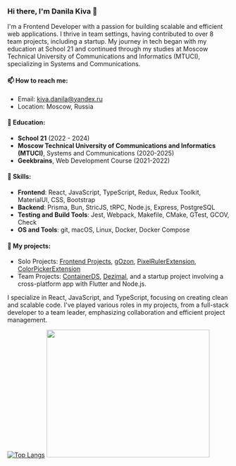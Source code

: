 ### Hi there, I'm Danila Kiva 👋

I'm a Frontend Developer with a passion for building scalable and efficient web applications. I thrive in team settings, having contributed to over 8 team projects, including a startup. My journey in tech began with my education at School 21 and continued through my studies at Moscow Technical University of Communications and Informatics (MTUCI), specializing in Systems and Communications. 

#### 📫 How to reach me:
- Email: [kiva.danila@yandex.ru](mailto:kiva.danila@yandex.ru)
- Location: Moscow, Russia

#### 🌱 Education:
- **School 21** (2022 - 2024)
- **Moscow Technical University of Communications and Informatics (MTUCI)**, Systems and Communications (2020-2025)
- **Geekbrains**, Web Development Course (2021-2022)

#### 💼 Skills:
- **Frontend**: React, JavaScript, TypeScript, Redux, Redux Toolkit, MaterialUI, CSS, Bootstrap
- **Backend**: Prisma, Bun, StricJS, tRPC, Node.js, Express, PostgreSQL
- **Testing and Build Tools**: Jest, Webpack, Makefile, CMake, GTest, GCOV, Check
- **OS and Tools**: git, macOS, Linux, Docker, Docker Compose

#### 🔭 My projects:
- Solo Projects: [Frontend Projects](https://github.com/dan8782/FrontendProjects), [gOzon](https://github.com/dan8782/gOzon), [PixelRulerExtension](https://github.com/dan8782/PixelRulerExtension), [ColorPickerExtension](https://github.com/dan8782/ColorPickerExtension)
- Team Projects: [ContainerDS](https://github.com/dan8782/containerds), [Dezimal](https://github.com/dan8782/dezimal), and a startup project involving a cross-platform app with Flutter and Node.js.

I specialize in React, JavaScript, and TypeScript, focusing on creating clean and scalable code. I've played various roles in my projects, from a full-stack developer to a team leader, emphasizing collaboration and efficient project management.

[![Top Langs](https://github-readme-stats.vercel.app/api/top-langs/?username=dan8782)](https://github.com/dan8782/github-readme-stats)
<img src="https://github.com/dan8782/dan8782/assets/76818976/bc1596d6-4c0a-4b7f-80b6-2cbf42bbb80c" width="370" height="290">
